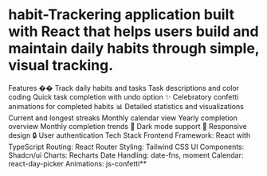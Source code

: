# habit-Trackering application built with React that helps users build and maintain daily habits through simple, visual tracking.

Features
�� Track daily habits and tasks
Task descriptions and color coding
Quick task completion with undo option
✨ Celebratory confetti animations for completed habits
📊 Detailed statistics and visualizations
Current and longest streaks
Monthly calendar view
Yearly completion overview
Monthly completion trends
🌙 Dark mode support
📱 Responsive design
🔒 User authentication
Tech Stack
Frontend Framework: React with TypeScript
Routing: React Router
Styling: Tailwind CSS
UI Components: Shadcn/ui
Charts: Recharts
Date Handling: date-fns, moment
Calendar: react-day-picker
Animations: js-confetti**
